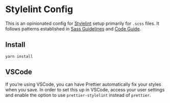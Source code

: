 # Stylelint Config

This is an opinionated config for [Stylelint](https://stylelint.io/) setup primarily for `.scss` files. It follows patterns established in [Sass Guidelines](https://sass-guidelin.es/) and [Code Guide](http://codeguide.co/).

## Install

`yarn install`

## VSCode

If you’re using VSCode, you can have Prettier automatically fix your styles when you save. In order to set this up in VSCode, access your user settings and enable the option to use `prettier-stylelint` instead of `prettier`.

